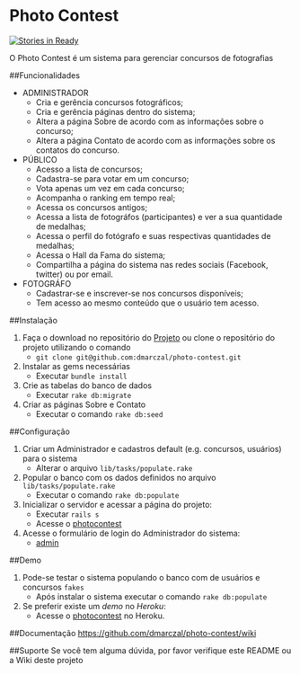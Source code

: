 # Photo Contest

[<img alt='Stories in Ready' src='https://badge.waffle.io/dmarczal/photo-contest.png?label=ready&title=Ready' />](https://waffle.io/dmarczal/photo-contest)

O Photo Contest é um sistema para gerenciar concursos de fotografias 

##Funcionalidades
* ADMINISTRADOR 
    * Cria e gerência concursos fotográficos;
    * Cria e gerência páginas dentro do sistema;
    * Altera a página Sobre de acordo com as informações sobre o concurso;
    * Altera a página Contato de acordo com as informações sobre os contatos do concurso.
* PÚBLICO
    * Acesso a lista de concursos;
    * Cadastra-se para votar em um concurso;
    * Vota apenas um vez em cada concurso;
    * Acompanha o ranking em tempo real;
    * Acessa os concursos antigos;
    * Acessa a lista de fotográfos (participantes) e ver a sua quantidade de medalhas;
    * Acessa o perfil do fotógrafo e suas respectivas quantidades de medalhas;
    * Acessa o Hall da Fama do sistema;
    * Compartilha a página do sistema nas redes sociais (Facebook, twitter) ou por email.
* FOTOGRÁFO 
    * Cadastrar-se e inscrever-se nos concursos disponíveis;
    * Tem acesso ao mesmo conteúdo que o usuário tem acesso.

##Instalação
1. Faça o download no repositório do [Projeto](https://github.com/dmarczal/photo-contest) ou clone o repositório do projeto utilizando o comando 
    * `git clone git@github.com:dmarczal/photo-contest.git`
2. Instalar as gems necessárias
    * Executar  `bundle install`  
2. Crie as tabelas do banco de dados
    * Executar `rake db:migrate`
3. Criar as páginas Sobre e Contato 
    * Executar o comando `rake db:seed`   


##Configuração
1. Criar um Administrador e cadastros default (e.g. concursos, usuários) para o sistema 
    * Alterar o arquivo `lib/tasks/populate.rake`
2. Popular o banco com os dados definidos no arquivo `lib/tasks/populate.rake`
    * Executar o comando `rake db:populate`
3. Inicializar o servidor e acessar a página do projeto:
    * Executar `rails s`
    * Acesse o [photocontest](https://photocontest-utfpr.herokuapp.com)
4. Acesse o formulário de login do Administrador do sistema:
    * [admin](https://photocontest-utfpr.herokuapp.com/admin)
     
##Demo
1. Pode-se testar o sistema populando o banco com de usuários e concursos `fakes`
    * Após instalar o sistema executar o comando `rake db:populate`
2. Se preferir existe um *demo* no *Heroku*:
    * Acesse o [photocontest](https://photocontest-utfpr.herokuapp.com ) no Heroku.

##Documentação
https://github.com/dmarczal/photo-contest/wiki

##Suporte
Se você tem alguma dúvida, por favor verifique este README ou a Wiki deste projeto
